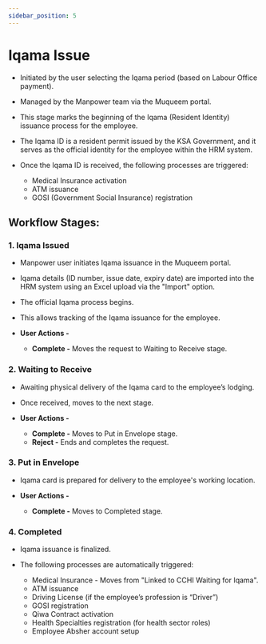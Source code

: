 ```yaml
---
sidebar_position: 5
---
```


# Iqama Issue

  - Initiated by the user selecting the Iqama period (based on Labour Office payment).

  - Managed by the Manpower team via the Muqueem portal.

  - This stage marks the beginning of the Iqama (Resident Identity) issuance process for the employee.

  - The Iqama ID is a resident permit issued by the KSA Government, and it serves as the official identity for the employee within the HRM system.

  - Once the Iqama ID is received, the following processes are triggered:
    - Medical Insurance activation
    - ATM issuance
    - GOSI (Government Social Insurance) registration

## Workflow Stages:

### 1. Iqama Issued

  - Manpower user initiates Iqama issuance in the Muqueem portal.

  - Iqama details (ID number, issue date, expiry date) are imported into the HRM system using an Excel upload via the "Import" option.

  - The official Iqama process begins.

  - This allows tracking of the Iqama issuance for the employee.

  - **User Actions -**
    - **Complete -** Moves the request to Waiting to Receive stage.

### 2. Waiting to Receive

  - Awaiting physical delivery of the Iqama card to the employee’s lodging.

  - Once received, moves to the next stage.

  - **User Actions -**
    - **Complete -** Moves to Put in Envelope stage.
    - **Reject -** Ends and completes the request.

### 3. Put in Envelope

  - Iqama card is prepared for delivery to the employee's working location.

  - **User Actions -**
    - **Complete -** Moves to Completed stage.

### 4. Completed

  - Iqama issuance is finalized.

  - The following processes are automatically triggered:
    - Medical Insurance - Moves from "Linked to CCHI Waiting for Iqama".
    - ATM issuance
    - Driving License (if the employee’s profession is “Driver”)
    - GOSI registration
    - Qiwa Contract activation
    - Health Specialties registration (for health sector roles)
    - Employee Absher account setup